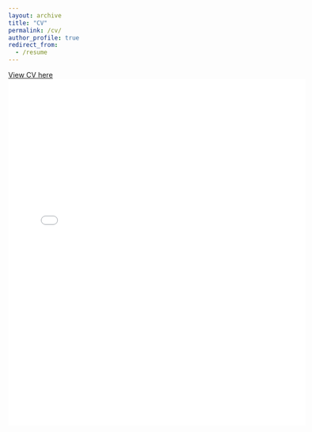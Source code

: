 ```yaml
---
layout: archive
title: "CV"
permalink: /cv/
author_profile: true
redirect_from:
  - /resume
---
```


[View CV here](http://kenglish95.github.io/files/CV.pdf)
<embed src="{{ kenglish95.github.io }}/files/CV.pdf" width="600" height="700" type='application/pdf'>

